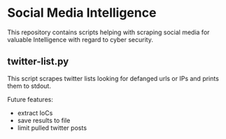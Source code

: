 # Social Media Intelligence 
This repository contains scripts helping with scraping social media for valuable Intelligence with regard to cyber security.

## twitter-list.py
This script scrapes twitter lists looking for defanged urls or IPs and prints them to stdout.

Future features:
- extract IoCs
- save results to file
- limit pulled twitter posts 
